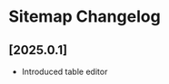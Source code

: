 <!-- Keep a Changelog guide -> https://keepachangelog.com -->

# Sitemap Changelog

## [2025.0.1]

- Introduced table editor